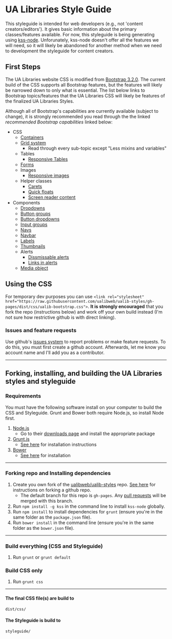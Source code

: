 UA Libraries Style Guide
========================

This styleguide is intended for web developers (e.g., not 'content creators/editors'). It gives basic information about the primary classes/features available.
For now, this styleguide is being generating using [kss-node](https://github.com/kss-node/kss-node). Unforunately, kss-node doesn't offer
all the features we will need, so it will likely be abandoned for another method when we need to development the styleguide for content creators.

## First Steps

The UA Libraries website CSS is modified from [Bootstrap 3.2.0](http://getbootstrap.com/). The current build of the CSS supports all Bootstrap features,
but the features will likely be narrowed down to only what is essential. The list below links to Bootstrap topics/features that the UA Libraries CSS will
likely be features of the finalized UA Libraries Styles.

Although all of Bootstrap's capabilities are currently available (subject to change),
it is strongly recommended you read through the the linked _recommended Bootstrap capabilities_ linked below:
* CSS
    * [Containers](http://getbootstrap.com/css/#overview-container)
    * [Grid system](http://getbootstrap.com/css/#grid)
        * Read through every sub-topic except "Less mixins and variables"
    * Tables
        * [Responsive Tables](http://getbootstrap.com/css/#tables-responsive)
    * [Forms](http://getbootstrap.com/css/#forms)
    * Images
        * [Responsive images](http://getbootstrap.com/css/#images-responsive)
    * Helper classes
        * [Carets](http://getbootstrap.com/css/#helper-classes-carets)
        * [Quick floats](http://getbootstrap.com/css/#helper-classes-floats)
        * [Screen reader content](http://getbootstrap.com/css/#helper-classes-screen-readers)
* Components
    * [Dropdowns](http://getbootstrap.com/components/#dropdowns)
    * [Button groups](http://getbootstrap.com/components/#btn-groups)
    * [Button dropdowns](http://getbootstrap.com/components/#btn-dropdowns)
    * [Input groups](http://getbootstrap.com/components/#input-groups)
    * [Navs](http://getbootstrap.com/components/#nav)
    * [Navbar](http://getbootstrap.com/components/#navbar)
    * [Labels](http://getbootstrap.com/components/#labels)
    * [Thumbnails](http://getbootstrap.com/components/#thumbnails)
    * Alerts
        * [Dissmissable alerts](http://getbootstrap.com/components/#alerts-dismissible)
        * [Links in alerts](http://getbootstrap.com/components/#alerts-links)
    * [Media object](http://getbootstrap.com/components/#media)
       
## Using the CSS
For temporary dev purposes you can use `<link rel="stylesheet" href="https://raw.githubusercontent.com/ualibweb/ualib-styles/gh-pages/dist/css/ualib-bootstrap.css">`.
**It is strongly encouraged** that you fork the repo (instructions below) and work off your own build instead (I'm not sure how restrictive github is with direct linking).

### Issues and feature requests
Use github's [issues system](https://github.com/ualibweb/ualib-styles/issues) to report problems or make feature requests. To do this, you must first create a github account. Afterwards, let me know you account name and I'll add you as a contributor.

---

## Forking, installing, and building the UA Libraries styles and styleguide

### Requirements
You must have the following software install on your computer to build the CSS and Styleguide. Grunt and Bower both require Node.js, so install Node first.
1. [Node.js](http://nodejs.org/)
    * Go to their [downloads page](http://nodejs.org/download/) and install the appropriate package
2. [Grunt.js](http://gruntjs.com/)
    * [See here](http://gruntjs.com/getting-started#installing-the-cli) for installation instructions
3. [Bower](http://bower.io/)
    * [See here](http://bower.io/#install-bower) for installation

---

### Forking repo and Installing dependencies

1. Create you own fork of the [ualibweb/ualib-styles](https://github.com/ualibweb/ualib-styles) repo. [See here](https://help.github.com/articles/fork-a-repo/) for instructions on forking a github repo.
    * The default branch for this repo is `gh-pages`. Any [pull requests](https://help.github.com/articles/using-pull-requests/) will be merged with this branch.
2. Run `npm install -g kss` in the command line to install `kss-node` globally.
3. Run `npm install` to install dependencies for `grunt` (ensure you're in the same folder as the `package.json` file).
3. Run `bower install` in the command line (ensure you're in the same folder as the `bower.json` file).

---

### Build everything (CSS and Styleguide)

1. Run `grunt` or `grunt default`

### Build CSS only

1. Run `grunt css`

---

#### The final CSS file(s) are build to
```
dist/css/
```


#### The Styleguide is build to
```
styleguide/
```
